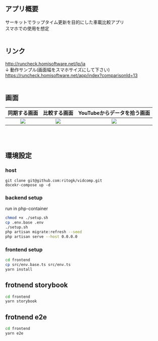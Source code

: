 ## アプリ概要

サーキットでラップタイム更新を目的にした車載比較アプリ<br>
スマホでの使用を想定<br>
<br>

## リンク

http://runcheck.homisoftware.net/lp/ja <br>
↓ 動作サンプル(画面幅をスマホサイズにして下さい)<br>
https://runcheck.homisoftware.net/app/index?comparisonId=13<br>
<br>

## 画面

| 同期する画面 | 比較する画面 | YouTubeからデータを拾う画面 |
| :---------------------------------------------------------------------------------------------------------------: | :-: | :-: |
| <img src="https://github.com/ritogk/runcheck/assets/72111956/6218c71b-a4db-4ddf-8367-ba60eba0dd7f"> | <img src="https://github.com/ritogk/runcheck/assets/72111956/42e1c04c-9700-4717-969a-512e24cb456e"> | <img src="https://github.com/ritogk/runcheck/assets/72111956/cf937760-5b93-4026-aa31-d66e426312e7"> |

<br>
<br>

## 環境設定

### host

```
git clone git@github.com:ritogk/vidcomp.git
docekr-compose up -d
```

### backend setup
run in php-container
```sh
chmod +x ./setup.sh
cp .env.base .env
./setup.sh
php artisan migrate:refresh --seed
php artisan serve --host 0.0.0.0
```

### frontend setup
```sh
cd frontend
cp src/env.base.ts src/env.ts
yarn install
```

## frotnend storybook
```sh
cd frontend
yarn storybook
```

## frotnend e2e
```sh
cd frontend
yarn e2e
```

<br>
<br>
